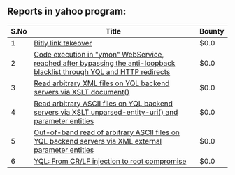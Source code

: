 ## Reports in yahoo program:
| S.No | Title | Bounty |
| ---- | ----- | ------ |
| 1 | [Bitly link takeover ](https://hackerone.com/reports/2086495) | $0.0 |
| 2 | [Code execution in "ymon" WebService, reached after bypassing the anti-loopback blacklist through YQL and HTTP redirects](https://hackerone.com/reports/4170) | $0.0 |
| 3 | [Read arbitrary XML files on YQL backend servers via XSLT document()](https://hackerone.com/reports/19677) | $0.0 |
| 4 | [Read arbitrary ASCII files on YQL backend servers via XSLT unparsed-entity-uri() and parameter entities](https://hackerone.com/reports/19678) | $0.0 |
| 5 | [Out-of-band read of arbitrary ASCII files on YQL backend servers via XML external parameter entities](https://hackerone.com/reports/19693) | $0.0 |
| 6 | [YQL: From CR/LF injection to root compromise](https://hackerone.com/reports/60578) | $0.0 |